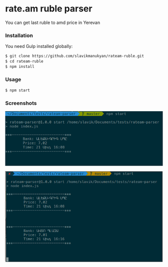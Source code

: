# rate.am ruble parser

You can get last ruble to amd price in Yerevan

### Installation

You need Gulp installed globally:
```sh
$ git clone https://github.com/slavikmanukyan/rateam-ruble.git
$ cd rateam-ruble
$ npm install
```
### Usage

```sh
$ npm start
```

### Screenshots

![Screenshot 1](/screenshots/screenshot1.png)

![Screenshot 2](/screenshots/screenshot2.png)

